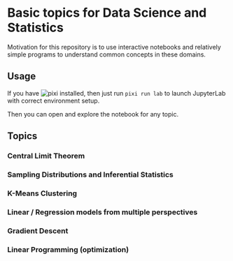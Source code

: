 # Basic topics for Data Science and Statistics

Motivation for this repository is to use interactive notebooks and relatively simple programs to understand common concepts in these domains.

## Usage

If you have ![pixi](https://github.com/prefix-dev/pixi) installed, then just run `pixi run lab` to launch JupyterLab with correct environment setup.

Then you can open and explore the notebook for any topic.

## Topics

### Central Limit Theorem

### Sampling Distributions and Inferential Statistics

### K-Means Clustering

### Linear / Regression models from multiple perspectives

### Gradient Descent

### Linear Programming (optimization)
